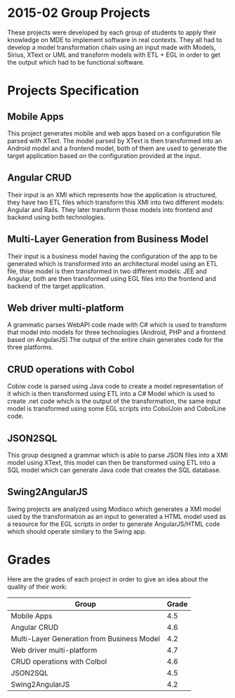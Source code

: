 # 2015-02 Group Projects
These projects were developed by each group of students to apply their knowledge on MDE to implement software in real contexts. They all had to develop a model transformation chain using an input made with Models, Sirius, XText or UML and transform models with ETL + EGL in order to get the output which had to be functional software.

# Projects Specification
## Mobile Apps
This project generates mobile and web apps based on a configuration file parsed with XText. The model parsed by XText is then transformed into an Android model and a frontend model, both of them are used to generate the target application based on the configuration provided at the input.

## Angular CRUD
Their input is an XMI which represents how the application is structured, they have two ETL files which transform this XMI into two different models: Angular and Rails. They later transform those models into frontend and backend using both technologies.

## Multi-Layer Generation from Business Model
Their input is a business model having the configuration of the app to be generated which is transformed into an architectural model using an ETL file, thise model is then transformed in two different models: JEE and Angular, both are then transformed using EGL files into the frontend and backend of the target application.

## Web driver multi-platform
A grammatic parses WebAPI code made with C# which is used to transform that model into models for three technologies (Android, PHP and a frontend based on AngularJS).The output of the entire chain generates code for the three platforms.

## CRUD operations with Cobol
Cobiw code is parsed using Java code to create a model representation of it which is then transformed using ETL into a C# Model which is used to create .net code which is the output of the transformation, the same input model is transformed using some EGL scripts into CobolJoin and CobolLine code.

## JSON2SQL
This group designed a grammar which is able to parse JSON files into a XMI model using XText, this model can then be transformed using ETL into a SQL model which can generate Java code that creates the SQL database.

## Swing2AngularJS
Swing projects are analyzed using Modisco which generates a XMI model used by the transformation as an input to generated a HTML model used as a resource for the EGL scripts in order to generate AngularJS/HTML code which should operate similary to the Swing app.

# Grades

Here are the grades of each project in order to give an idea about the quality of their work:

|Group                                       |Grade|
|--------------------------------------------|-----|
|Mobile Apps                                 | 4.5 |
|Angular CRUD                                | 4.6 |
|Multi-Layer Generation from Business Model  | 4.2 |
|Web driver multi-platform                   | 4.7 |
|CRUD operations with Colbol                 | 4.6 |
|JSON2SQL                                    | 4.5 |
|Swing2AngularJS                             | 4.2 |
